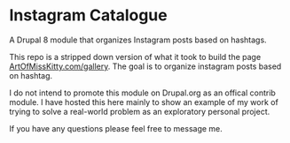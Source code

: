 # Instagram Catalogue
A Drupal 8 module that organizes Instagram posts based on hashtags.

This repo is a stripped down version of what it took to build the page [ArtOfMissKitty.com/gallery](https://artofmisskitty.com/gallery). The goal is to organize instagram posts based on hashtag.

I do not intend to promote this module on Drupal.org as an offical contrib module. I have hosted this here mainly to show an example of my work of trying to solve a real-world problem as an exploratory personal project.

If you have any questions please feel free to message me.

